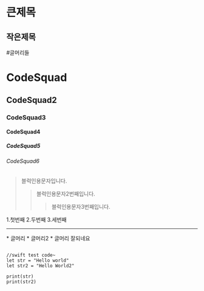 큰제목
=====
작은제목
-----

#글머리들
# CodeSquad
## CodeSquad2
### CodeSquad3
#### CodeSquad4
##### CodeSquad5
###### CodeSquad6

> 블럭인용문자입니다.
>>블럭인용문자2번째입니다.
>>>블럭인용문자3번째입니다.

1.첫번째
2.두번째
3.세번째
<hr/>
* 글머리
   * 글머리2
     * 글머리
     잘되네요

<pre>
<code>
//swift test code~
let str = "Hello world"
let str2 = "Hello World2"

print(str)
print(str2)
</pre>
</code>

